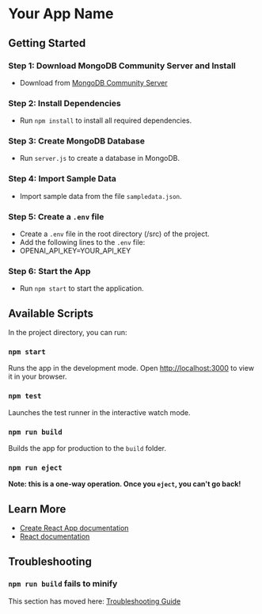 # Your App Name

## Getting Started

### Step 1: Download MongoDB Community Server and Install
- Download from [MongoDB Community Server](https://www.mongodb.com/try/download/community)

### Step 2: Install Dependencies
- Run `npm install` to install all required dependencies.

### Step 3: Create MongoDB Database
- Run `server.js` to create a database in MongoDB.

### Step 4: Import Sample Data
- Import sample data from the file `sampledata.json`.
### Step 5: Create a `.env` file
- Create a `.env` file in the root directory (/src) of the project.
- Add the following lines to the `.env` file:
- OPENAI_API_KEY=YOUR_API_KEY
### Step 6: Start the App
- Run `npm start` to start the application.

## Available Scripts

In the project directory, you can run:

### `npm start`
Runs the app in the development mode. Open [http://localhost:3000](http://localhost:3000) to view it in your browser.

### `npm test`
Launches the test runner in the interactive watch mode.

### `npm run build`
Builds the app for production to the `build` folder.

### `npm run eject`
**Note: this is a one-way operation. Once you `eject`, you can't go back!**

## Learn More

- [Create React App documentation](https://facebook.github.io/create-react-app/docs/getting-started)
- [React documentation](https://reactjs.org/)

## Troubleshooting

### `npm run build` fails to minify
This section has moved here: [Troubleshooting Guide](https://facebook.github.io/create-react-app/docs/troubleshooting#npm-run-build-fails-to-minify)
